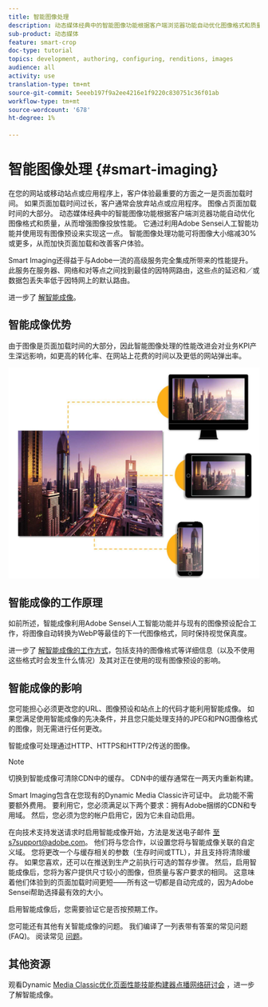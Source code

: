 ```yaml
---
title: 智能图像处理
description: 动态媒体经典中的智能图像功能根据客户端浏览器功能自动优化图像格式和质量，从而增强图像投放性能。 它通过利用Adobe Sensei人工智能功能并使用现有图像预设来实现这一点。 进一步了解智能图像处理，以及如何通过更快的页面加载使用它来优惠更好的客户体验。
sub-product: 动态媒体
feature: smart-crop
doc-type: tutorial
topics: development, authoring, configuring, renditions, images
audience: all
activity: use
translation-type: tm+mt
source-git-commit: 5eeeb197f9a2ee4216e1f9220c830751c36f01ab
workflow-type: tm+mt
source-wordcount: '678'
ht-degree: 1%

---
```



# 智能图像处理 {#smart-imaging}

在您的网站或移动站点或应用程序上，客户体验最重要的方面之一是页面加载时间。 如果页面加载时间过长，客户通常会放弃站点或应用程序。 图像占页面加载时间的大部分。 动态媒体经典中的智能图像功能根据客户端浏览器功能自动优化图像格式和质量，从而增强图像投放性能。 它通过利用Adobe Sensei人工智能功能并使用现有图像预设来实现这一点。 智能图像处理功能可将图像大小缩减30%或更多，从而加快页面加载和改善客户体验。

Smart Imaging还得益于与Adobe一流的高级服务完全集成所带来的性能提升。 此服务在服务器、网络和对等点之间找到最佳的因特网路由，这些点的延迟和／或数据包丢失率低于因特网上的默认路由。

进一步了 [解智能成像](https://docs.adobe.com/content/help/en/experience-manager-64/assets/dynamic/imaging-faq.html)。

## 智能成像优势

由于图像是页面加载时间的大部分，因此智能图像处理的性能改进会对业务KPI产生深远影响，如更高的转化率、在网站上花费的时间以及更低的网站弹出率。

![图像](assets/smart-imaging/smart-imaging-1.png)

## 智能成像的工作原理

如前所述，智能成像利用Adobe Sensei人工智能功能并与现有的图像预设配合工作，将图像自动转换为WebP等最佳的下一代图像格式，同时保持视觉保真度。

进一步了 [解智能成像的工作方式](https://docs.adobe.com/content/help/en/experience-manager-64/assets/dynamic/imaging-faq.html#how-does-smart-imaging-work)，包括支持的图像格式等详细信息（以及不使用这些格式时会发生什么情况）及其对正在使用的现有图像预设的影响。

## 智能成像的影响

您可能担心必须更改您的URL、图像预设和站点上的代码才能利用智能成像。 如果您满足使用智能成像的先决条件，并且您只能处理支持的JPEG和PNG图像格式的图像，则无需进行任何更改。

智能成像可处理通过HTTP、HTTPS和HTTP/2传送的图像。

>[!NOTE]
>
>切换到智能成像可清除CDN中的缓存。 CDN中的缓存通常在一两天内重新构建。

Smart Imaging包含在您现有的Dynamic Media Classic许可证中。 此功能不需要额外费用。 要利用它，您必须满足以下两个要求：拥有Adobe捆绑的CDN和专用域。 然后，您必须为您的帐户启用它，因为它未自动启用。

在向技术支持发送请求时启用智能成像开始，方法是发送电子邮件 [至s7support@adobe.com](mailto:s7support@adobe.com)。 他们将与您合作，以设置您将与智能成像关联的自定义域。 您将更改一个与缓存相关的参数（生存时间或TTL），并且支持将清除缓存。 如果您喜欢，还可以在推送到生产之前执行可选的暂存步骤。 然后，启用智能成像后，您将为客户提供尺寸较小的图像，但质量与客户要求的相同。 这意味着他们体验到的页面加载时间更短——所有这一切都是自动完成的，因为Adobe Sensei帮助选择最有效的大小。

启用智能成像后，您需要验证它是否按预期工作。

您可能还有其他有关智能成像的问题。 我们编译了一列表带有答案的常见问题(FAQ)。 阅读常见 [问题](https://docs.adobe.com/content/help/en/experience-manager-64/assets/dynamic/imaging-faq.html)。

## 其他资源

观看Dynamic [Media Classic优化页面性能技能构建器点播网络研讨会](https://seminars.adobeconnect.com/pzc1gw0cihpv) ，进一步了解智能成像。

